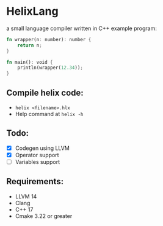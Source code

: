 # HelixLang
a small language compiler written in C++
example program:
```rs
fn wrapper(n: number): number {
    return n;
}

fn main(): void {
    println(wrapper(12.34));
}
```

## Compile helix code:
- `helix <filename>.hlx`
- Help command at `helix -h`
## Todo:
- [x] Codegen using LLVM
- [x] Operator support
- [ ] Variables support

## Requirements:
- LLVM 14
- Clang
- C++ 17
- Cmake 3.22 or greater
